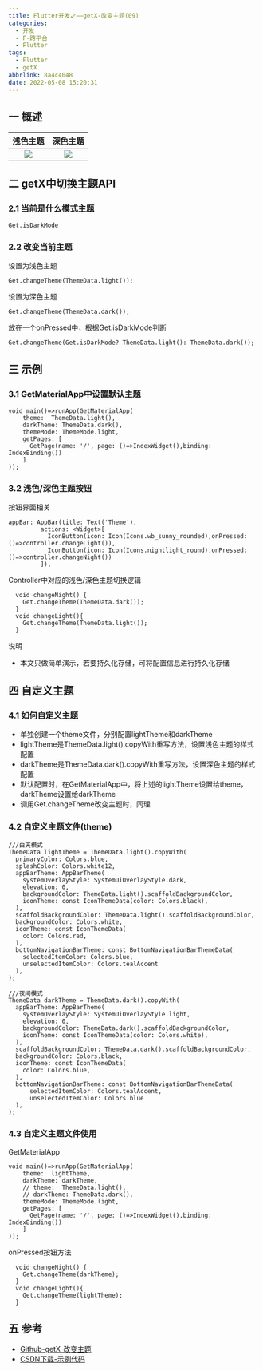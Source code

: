 ```yaml
---
title: Flutter开发之——getX-改变主题(09)
categories:
  - 开发
  - F-跨平台
  - Flutter
tags:
  - Flutter
  - getX
abbrlink: 8a4c4048
date: 2022-05-08 15:20:31
---
```

## 一 概述

| 浅色主题 | 深色主题 |
| :------: | :------: |
|  ![][1]  |  ![][2]  |

<!--more-->

## 二 getX中切换主题API

### 2.1 当前是什么模式主题

```
Get.isDarkMode
```

### 2.2 改变当前主题

设置为浅色主题

```
Get.changeTheme(ThemeData.light());
```

设置为深色主题

```
Get.changeTheme(ThemeData.dark());
```

放在一个onPressed中，根据Get.isDarkMode判断

```
Get.changeTheme(Get.isDarkMode? ThemeData.light(): ThemeData.dark());
```

## 三 示例

### 3.1 GetMaterialApp中设置默认主题

```
void main()=>runApp(GetMaterialApp(
    theme:  ThemeData.light(),
    darkTheme: ThemeData.dark(),
    themeMode: ThemeMode.light,
    getPages: [
      GetPage(name: '/', page: ()=>IndexWidget(),binding: IndexBinding())
    ]
));
```

### 3.2 浅色/深色主题按钮

按钮界面相关

```
appBar: AppBar(title: Text('Theme'),
         actions: <Widget>[
           IconButton(icon: Icon(Icons.wb_sunny_rounded),onPressed:()=>controller.changeLight()),
           IconButton(icon: Icon(Icons.nightlight_round),onPressed:()=>controller.changeNight())
         ]),
```

Controller中对应的浅色/深色主题切换逻辑

```
  void changeNight() {
    Get.changeTheme(ThemeData.dark());
  }
  void changeLight(){
    Get.changeTheme(ThemeData.light());
  }
```

说明：

* 本文只做简单演示，若要持久化存储，可将配置信息进行持久化存储

## 四 自定义主题

### 4.1 如何自定义主题

* 单独创建一个theme文件，分别配置lightTheme和darkTheme
* lightTheme是ThemeData.light().copyWith重写方法，设置浅色主题的样式配置
* darkTheme是ThemeData.dark().copyWith重写方法，设置深色主题的样式配置
* 默认配置时，在GetMaterialApp中，将上述的lightTheme设置给theme，darkTheme设置给darkTheme
* 调用Get.changeTheme改变主题时，同理

### 4.2 自定义主题文件(theme)

```
///白天模式
ThemeData lightTheme = ThemeData.light().copyWith(
  primaryColor: Colors.blue,
  splashColor: Colors.white12,
  appBarTheme: AppBarTheme(
    systemOverlayStyle: SystemUiOverlayStyle.dark,
    elevation: 0,
    backgroundColor: ThemeData.light().scaffoldBackgroundColor,
    iconTheme: const IconThemeData(color: Colors.black),
  ),
  scaffoldBackgroundColor: ThemeData.light().scaffoldBackgroundColor,
  backgroundColor: Colors.white,
  iconTheme: const IconThemeData(
    color: Colors.red,
  ),
  bottomNavigationBarTheme: const BottomNavigationBarThemeData(
    selectedItemColor: Colors.blue,
    unselectedItemColor: Colors.tealAccent
  ),
);

///夜间模式
ThemeData darkTheme = ThemeData.dark().copyWith(
  appBarTheme: AppBarTheme(
    systemOverlayStyle: SystemUiOverlayStyle.light,
    elevation: 0,
    backgroundColor: ThemeData.dark().scaffoldBackgroundColor,
    iconTheme: const IconThemeData(color: Colors.white),
  ),
  scaffoldBackgroundColor: ThemeData.dark().scaffoldBackgroundColor,
  backgroundColor: Colors.black,
  iconTheme: const IconThemeData(
    color: Colors.blue,
  ),
  bottomNavigationBarTheme: const BottomNavigationBarThemeData(
      selectedItemColor: Colors.tealAccent,
      unselectedItemColor: Colors.blue
  ),
);
```

### 4.3 自定义主题文件使用

GetMaterialApp

```
void main()=>runApp(GetMaterialApp(
    theme:  lightTheme,
    darkTheme: darkTheme,
    // theme:  ThemeData.light(),
    // darkTheme: ThemeData.dark(),
    themeMode: ThemeMode.light,
    getPages: [
      GetPage(name: '/', page: ()=>IndexWidget(),binding: IndexBinding())
    ]
));
```

onPressed按钮方法

```
  void changeNight() {
    Get.changeTheme(darkTheme);
  }
  void changeLight(){
    Get.changeTheme(lightTheme);
  }
```

## 五 参考

* [Github-getX-改变主题](https://github.com/jonataslaw/getx#change-theme)
* [CSDN下载-示例代码](https://download.csdn.net/download/Calvin_zhou/85320685)



[1]:https://cdn.staticaly.com/gh/PGzxc/CDN/master/blog-flutter/flutter-getx-theme-09-light.png
[2]:https://cdn.staticaly.com/gh/PGzxc/CDN/master/blog-flutter/flutter-getx-theme-09-dart.png